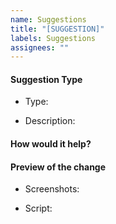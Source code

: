 ```yaml
---
name: Suggestions
title: "[SUGGESTION]"
labels: Suggestions
assignees: ""
---
```


#### Suggestion Type

- Type:

- Description:

#### How would it help?

#### Preview of the change

- Screenshots:

- Script:
